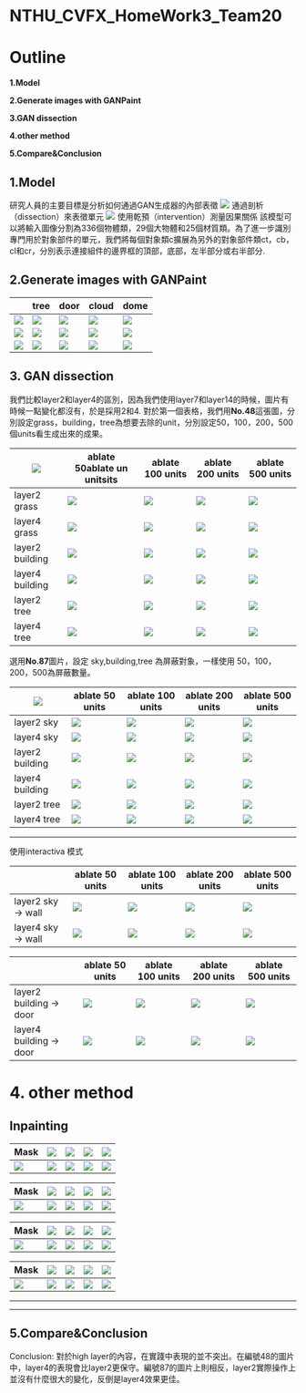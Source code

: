 # NTHU_CVFX_HomeWork3_Team20



# Outline

**1.Model**

**2.Generate images with GANPaint**

**3.GAN dissection**

**4.other method**

**5.Compare&Conclusion**

## **1.Model**

研究人員的主要目標是分析如何通過GAN生成器的內部表徵
![](https://i.imgur.com/teeey2i.png)
通過剖析（dissection）來表徵單元
![](https://i.imgur.com/6lB4MsO.png)
使用乾預（intervention）測量因果關係
該模型可以將輸入圖像分割為336個物體類，29個大物體和25個材質類。為了進一步識別專門用於對象部件的單元，我們將每個對象類c擴展為另外的對象部件類ct，cb，cl和cr，分別表示連接組件的邊界框的頂部，底部，左半部分或右半部分.

## **2.Generate images with GANPaint**


|                                      | tree                                 | door                                   | cloud                                | dome                                 |
|--------------------------------------|--------------------------------------|----------------------------------------|--------------------------------------|--------------------------------------|
| ![](https://i.imgur.com/OIeyXKi.png) | ![](https://i.imgur.com/XuUAeVY.png) | ![](https://i.imgur.com/JPwtvPa.png)   | ![](https://i.imgur.com/KQejUBi.png) | ![](https://i.imgur.com/4lQSnMk.png) |
| ![](https://i.imgur.com/2yngK5A.png) | ![](https://i.imgur.com/cfa0BX4.png) | ![](https://i.imgur.com/CcKvf3L.png)   | ![](https://i.imgur.com/LGOCn6R.png) | ![](https://i.imgur.com/EdS8isA.png) |
| ![](https://i.imgur.com/sB34prn.png) | ![](https://i.imgur.com/xCz9lFn.png) | ![](https://i.imgur.com/A9MNzAH.png)   | ![](https://i.imgur.com/djr5ua2.png) | ![](https://i.imgur.com/BOs70TY.png) |








## **3. GAN dissection**

我們比較layer2和layer4的區別，因為我們使用layer7和layer14的時候，圖片有時候一點變化都沒有，於是採用2和4.
對於第一個表格，我們用**No.48**這張圖，分別設定grass，building，tree為想要去除的unit，分別設定50，100，200，500個units看生成出來的成果。


|     ![](https://i.imgur.com/QQoGgOV.png)            | ablate 50ablate  un unitsits                                  | ablate 100 units                                  | ablate 200 units                                  | ablate 500 units                                  |
|-----------------|--------------------------------------|--------------------------------------|--------------------------------------|--------------------------------------|
| layer2 grass    | ![](https://i.imgur.com/TbqRJrW.png) | ![](https://i.imgur.com/ppI5un6.png) | ![](https://i.imgur.com/9KQzQk6.png) | ![](https://i.imgur.com/3mvkkyE.png) |
| layer4 grass    | ![](https://i.imgur.com/8Gp8rbY.png) | ![](https://i.imgur.com/gdjKKlJ.png) | ![](https://i.imgur.com/jtc4KCO.png) | ![](https://i.imgur.com/GoMQ31q.png) |
| layer2 building | ![](https://i.imgur.com/yE6MTMn.png) | ![](https://i.imgur.com/9eyKtgM.png) | ![](https://i.imgur.com/JR9viJb.png) | ![](https://i.imgur.com/AA3zEeq.png) |
| layer4 building | ![](https://i.imgur.com/YiG0iDs.png) | ![](https://i.imgur.com/7HxeAwb.png) | ![](https://i.imgur.com/92Fiqd8.png) | ![](https://i.imgur.com/0x1T3Vv.png) |
| layer2 tree     | ![](https://i.imgur.com/B6qOxNA.png) | ![](https://i.imgur.com/fphSYW4.png) | ![](https://i.imgur.com/oPk4Ijj.png) | ![](https://i.imgur.com/yTuE6N1.png) |
| layer4 tree     | ![](https://i.imgur.com/hn6GfzZ.png) | ![](https://i.imgur.com/rO6amSx.png) | ![](https://i.imgur.com/4k1BN01.png) | ![](https://i.imgur.com/NQeyIvW.png) |


選用**No.87**圖片，設定 sky,building,tree 為屏蔽對象，一樣使用 50，100，200，500為屏蔽數量。

|       ![](https://i.imgur.com/2aYo7LQ.png)          | ablate 50 units                                  | ablate 100 units                                  | ablate 200 units                                  | ablate 500 units                                  |
|-----------------|--------------------------------------|--------------------------------------|--------------------------------------|--------------------------------------|
| layer2 sky      | ![](https://i.imgur.com/I4YAW5I.png) | ![](https://i.imgur.com/RfUhVUC.png) | ![](https://i.imgur.com/oML8HqL.png) | ![](https://i.imgur.com/736Gm1t.png) |
| layer4 sky      | ![](https://i.imgur.com/UoFoA2Y.png) | ![](https://i.imgur.com/6Mwecvf.png) | ![](https://i.imgur.com/AeqaDSi.png) | ![](https://i.imgur.com/g8SYhjf.png) |
| layer2 building | ![](https://i.imgur.com/gbsF9X1.png) | ![](https://i.imgur.com/4kcjMgJ.png) | ![](https://i.imgur.com/rqCZff4.png) | ![](https://i.imgur.com/iDV1fHJ.png) |
| layer4 building | ![](https://i.imgur.com/pWK1rvb.png) | ![](https://i.imgur.com/Goks1TE.png) | ![](https://i.imgur.com/ENCUUOW.png) | ![](https://i.imgur.com/C61B4lT.png) |
| layer2 tree     | ![](https://i.imgur.com/qjs6u9G.png) | ![](https://i.imgur.com/E9mSgtM.png) | ![](https://i.imgur.com/TxK5qR9.png) | ![](https://i.imgur.com/2MvKOOT.png) |
| layer4 tree     | ![](https://i.imgur.com/eONdx9J.png) | ![](https://i.imgur.com/R6Efi1W.png) | ![](https://i.imgur.com/4PxgUny.png) | ![](https://i.imgur.com/es4ticx.png) |

-----

使用interactiva 模式


|                    | ablate 50 units                                  | ablate 100 units                                  | ablate 200 units                                  | ablate 500 units                                  |
|--------------------|--------------------------------------|--------------------------------------|--------------------------------------|--------------------------------------|
| layer2 sky -> wall | ![](https://i.imgur.com/Zmgxom3.png) | ![](https://i.imgur.com/fBbeNaG.png) | ![](https://i.imgur.com/VFkDMK0.png) | ![](https://i.imgur.com/1oUDnGF.png) |
| layer4 sky -> wall | ![](https://i.imgur.com/JrdflZ5.png) | ![](https://i.imgur.com/BpqH1s3.png) | ![](https://i.imgur.com/DteNZY6.png) | ![](https://i.imgur.com/o7AwubU.png) |


|                         | ablate 50 units                                  | ablate 100 units                                  | ablate 200 units                                  | ablate 500 units                                  |
|-------------------------|--------------------------------------|--------------------------------------|--------------------------------------|--------------------------------------|
| layer2 building -> door | ![](https://i.imgur.com/K4b91So.png) | ![](https://i.imgur.com/D2x90nh.png) | ![](https://i.imgur.com/vdntsdU.png) | ![](https://i.imgur.com/PnGDyAY.png) |
| layer4 building -> door | ![](https://i.imgur.com/MkUbtqB.png) | ![](https://i.imgur.com/VzRMkP0.png) | ![](https://i.imgur.com/PJQOp2Y.png) | ![](https://i.imgur.com/wH8B12w.png) |



# **4. other method**
## **Inpainting**

|           Mask              | ![](https://i.imgur.com/hzrEMRo.png)| ![](https://i.imgur.com/reaDKje.png)| ![](https://i.imgur.com/cOQRxBD.png)| ![](https://i.imgur.com/ko0KZMK.png)|
|-------------------------|--------------------------------------|--------------------------------------|--------------------------------------|--------------------------------------|
| ![](https://i.imgur.com/8NtGIRD.png)| ![](https://i.imgur.com/hVo8Ap2.png) | ![](https://i.imgur.com/iKDuYPC.png) | ![](https://i.imgur.com/tzGrDo4.png) | ![](https://i.imgur.com/aPBH3kt.png) |


|            Mask           | ![](https://i.imgur.com/Ck1NpNY.png)| ![](https://i.imgur.com/Xg7xSjr.png)| ![](https://i.imgur.com/CueXhDF.png)| ![](https://i.imgur.com/RxV88P1.png)|
|-------------------------|--------------------------------------|--------------------------------------|--------------------------------------|--------------------------------------|
| ![](https://i.imgur.com/w30Qdsc.jpg)| ![](https://i.imgur.com/dzhoGqr.png) | ![](https://i.imgur.com/K9UqVAO.png) | ![](https://i.imgur.com/RQYaUni.png) | ![](https://i.imgur.com/us2VjYa.png)|


|           Mask         | ![](https://i.imgur.com/yQ36VUa.png)| ![](https://i.imgur.com/GmWlpPM.png)| ![](https://i.imgur.com/sJQCQjM.png)| ![](https://i.imgur.com/MqFbkL5.png)|
|-------------------------|--------------------------------------|--------------------------------------|--------------------------------------|--------------------------------------|
| ![](https://i.imgur.com/DDvgB3E.png) | ![](https://i.imgur.com/PokQ7EB.png) | ![](https://i.imgur.com/TjXgvWS.png) | ![](https://i.imgur.com/YG8fKwJ.png) | ![](https://i.imgur.com/YTfDrhz.png) |

|             Mask       | ![](https://i.imgur.com/is4T09H.png)| ![](https://i.imgur.com/Uof1WPJ.png)| ![](https://i.imgur.com/t5jjbz2.png)| ![](https://i.imgur.com/3HhQ46B.png)|
|-------------------------|--------------------------------------|--------------------------------------|--------------------------------------|--------------------------------------|
| ![](https://i.imgur.com/ASTFrih.png)| ![](https://i.imgur.com/touABAi.png) | ![](https://i.imgur.com/c0fMIxq.png) | ![](https://i.imgur.com/HliXyrx.png) | ![](https://i.imgur.com/6ijHY2T.png) |


----
----

## **5.Compare&Conclusion**


Conclusion:
   對於high layer的內容，在實踐中表現的並不突出。在編號48的圖片中，layer4的表現會比layer2更保守。編號87的圖片上則相反，layer2實際操作上並沒有什麼很大的變化，反倒是layer4效果更佳。



<br/><br/>


